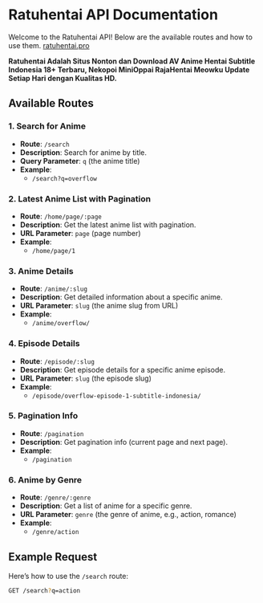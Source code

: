 # Ratuhentai API Documentation

Welcome to the Ratuhentai API! Below are the available routes and how to use them.
[ratuhentai.pro](https://ratuhentai.pro/)


**Ratuhentai Adalah Situs Nonton dan Download AV Anime Hentai Subtitle Indonesia 18+ Terbaru, Nekopoi MiniOppai RajaHentai Meowku Update Setiap Hari dengan Kualitas HD.**
## Available Routes

### 1. **Search for Anime**
- **Route**: `/search`
- **Description**: Search for anime by title.
- **Query Parameter**: `q` (the anime title)
- **Example**: 
  - `/search?q=overflow`

### 2. **Latest Anime List with Pagination**
- **Route**: `/home/page/:page`
- **Description**: Get the latest anime list with pagination.
- **URL Parameter**: `page` (page number)
- **Example**: 
  - `/home/page/1`

### 3. **Anime Details**
- **Route**: `/anime/:slug`
- **Description**: Get detailed information about a specific anime.
- **URL Parameter**: `slug` (the anime slug from URL)
- **Example**: 
  - `/anime/overflow/`

### 4. **Episode Details**
- **Route**: `/episode/:slug`
- **Description**: Get episode details for a specific anime episode.
- **URL Parameter**: `slug` (the episode slug)
- **Example**: 
  - `/episode/overflow-episode-1-subtitle-indonesia/`

### 5. **Pagination Info**
- **Route**: `/pagination`
- **Description**: Get pagination info (current page and next page).
- **Example**: 
  - `/pagination`

### 6. **Anime by Genre**
- **Route**: `/genre/:genre`
- **Description**: Get a list of anime for a specific genre.
- **URL Parameter**: `genre` (the genre of anime, e.g., action, romance)
- **Example**: 
  - `/genre/action`

## Example Request

Here’s how to use the `/search` route:

```bash
GET /search?q=action
